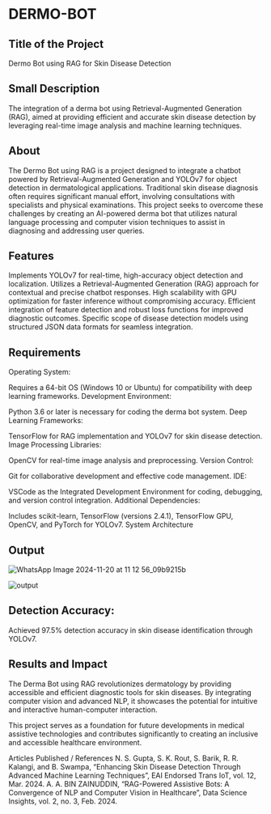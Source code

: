 # DERMO-BOT

## Title of the Project
Dermo Bot using RAG for Skin Disease Detection

## Small Description
The integration of a derma bot using Retrieval-Augmented Generation (RAG), aimed at providing efficient and accurate skin disease detection by leveraging real-time image analysis and machine learning techniques.

## About
The Dermo Bot using RAG is a project designed to integrate a chatbot powered by Retrieval-Augmented Generation and YOLOv7 for object detection in dermatological applications. Traditional skin disease diagnosis often requires significant manual effort, involving consultations with specialists and physical examinations. This project seeks to overcome these challenges by creating an AI-powered derma bot that utilizes natural language processing and computer vision techniques to assist in diagnosing and addressing user queries.

## Features
Implements YOLOv7 for real-time, high-accuracy object detection and localization.
Utilizes a Retrieval-Augmented Generation (RAG) approach for contextual and precise chatbot responses.
High scalability with GPU optimization for faster inference without compromising accuracy.
Efficient integration of feature detection and robust loss functions for improved diagnostic outcomes.
Specific scope of disease detection models using structured JSON data formats for seamless integration.

## Requirements
Operating System:

Requires a 64-bit OS (Windows 10 or Ubuntu) for compatibility with deep learning frameworks.
Development Environment:

Python 3.6 or later is necessary for coding the derma bot system.
Deep Learning Frameworks:

TensorFlow for RAG implementation and YOLOv7 for skin disease detection.
Image Processing Libraries:

OpenCV for real-time image analysis and preprocessing.
Version Control:

Git for collaborative development and effective code management.
IDE:

VSCode as the Integrated Development Environment for coding, debugging, and version control integration.
Additional Dependencies:

Includes scikit-learn, TensorFlow (versions 2.4.1), TensorFlow GPU, OpenCV, and PyTorch for YOLOv7.
System Architecture

## Output

![WhatsApp Image 2024-11-20 at 11 12 56_09b9215b](https://github.com/user-attachments/assets/0f407e71-c492-45c6-8ea6-4406a26b422d)


![output](https://github.com/user-attachments/assets/bb8588a1-60a5-4460-953c-ecdb132a506d)


## Detection Accuracy:

Achieved 97.5% detection accuracy in skin disease identification through YOLOv7.

## Results and Impact
The Derma Bot using RAG revolutionizes dermatology by providing accessible and efficient diagnostic tools for skin diseases. By integrating computer vision and advanced NLP, it showcases the potential for intuitive and interactive human-computer interaction.

This project serves as a foundation for future developments in medical assistive technologies and contributes significantly to creating an inclusive and accessible healthcare environment.

Articles Published / References
N. S. Gupta, S. K. Rout, S. Barik, R. R. Kalangi, and B. Swampa, “Enhancing Skin Disease Detection Through Advanced Machine Learning Techniques”, EAI Endorsed Trans IoT, vol. 12, Mar. 2024.
A. A. BIN ZAINUDDIN, “RAG-Powered Assistive Bots: A Convergence of NLP and Computer Vision in Healthcare”, Data Science Insights, vol. 2, no. 3, Feb. 2024.

